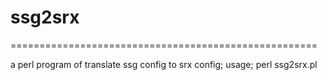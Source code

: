 # ssg2srx
=====================================================

a perl program of translate ssg config to srx config;
usage;
perl ssg2srx.pl <your ssg file>
